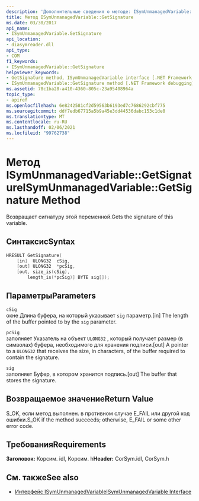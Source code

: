 ```yaml
---
description: 'Дополнительные сведения о методе: ISymUnmanagedVariable:: Signature'
title: Метод ISymUnmanagedVariable::GetSignature
ms.date: 03/30/2017
api_name:
- ISymUnmanagedVariable.GetSignature
api_location:
- diasymreader.dll
api_type:
- COM
f1_keywords:
- ISymUnmanagedVariable::GetSignature
helpviewer_keywords:
- GetSignature method, ISymUnmanagedVariable interface [.NET Framework debugging]
- ISymUnmanagedVariable::GetSignature method [.NET Framework debugging]
ms.assetid: 78c1ba28-a410-4360-805c-23a95408964a
topic_type:
- apiref
ms.openlocfilehash: 6e8242581cf2d59563b6193ed7c7686292cbf775
ms.sourcegitcommit: ddf7edb67715a5b9a45e3dd44536dabc153c1de0
ms.translationtype: MT
ms.contentlocale: ru-RU
ms.lasthandoff: 02/06/2021
ms.locfileid: "99762738"
---
```

# <a name="isymunmanagedvariablegetsignature-method"></a><span data-ttu-id="dd635-103">Метод ISymUnmanagedVariable::GetSignature</span><span class="sxs-lookup"><span data-stu-id="dd635-103">ISymUnmanagedVariable::GetSignature Method</span></span>

<span data-ttu-id="dd635-104">Возвращает сигнатуру этой переменной.</span><span class="sxs-lookup"><span data-stu-id="dd635-104">Gets the signature of this variable.</span></span>  
  
## <a name="syntax"></a><span data-ttu-id="dd635-105">Синтаксис</span><span class="sxs-lookup"><span data-stu-id="dd635-105">Syntax</span></span>  
  
```cpp  
HRESULT GetSignature(  
    [in]  ULONG32  cSig,  
    [out] ULONG32  *pcSig,  
    [out, size_is(cSig),  
        length_is(*pcSig)] BYTE sig[]);  
```  
  
## <a name="parameters"></a><span data-ttu-id="dd635-106">Параметры</span><span class="sxs-lookup"><span data-stu-id="dd635-106">Parameters</span></span>  

 `cSig`  
 <span data-ttu-id="dd635-107">окне Длина буфера, на который указывает `sig` параметр.</span><span class="sxs-lookup"><span data-stu-id="dd635-107">[in] The length of the buffer pointed to by the `sig` parameter.</span></span>  
  
 `pcSig`  
 <span data-ttu-id="dd635-108">заполняет Указатель на объект `ULONG32` , который получает размер (в символах) буфера, необходимого для хранения подписи.</span><span class="sxs-lookup"><span data-stu-id="dd635-108">[out] A pointer to a `ULONG32` that receives the size, in characters, of the buffer required to contain the signature.</span></span>  
  
 `sig`  
 <span data-ttu-id="dd635-109">заполняет Буфер, в котором хранится подпись.</span><span class="sxs-lookup"><span data-stu-id="dd635-109">[out] The buffer that stores the signature.</span></span>  
  
## <a name="return-value"></a><span data-ttu-id="dd635-110">Возвращаемое значение</span><span class="sxs-lookup"><span data-stu-id="dd635-110">Return Value</span></span>  

 <span data-ttu-id="dd635-111">S_OK, если метод выполнен. в противном случае E_FAIL или другой код ошибки.</span><span class="sxs-lookup"><span data-stu-id="dd635-111">S_OK if the method succeeds; otherwise, E_FAIL or some other error code.</span></span>  
  
## <a name="requirements"></a><span data-ttu-id="dd635-112">Требования</span><span class="sxs-lookup"><span data-stu-id="dd635-112">Requirements</span></span>  

 <span data-ttu-id="dd635-113">**Заголовок:** Корсим. idl, Корсим. h</span><span class="sxs-lookup"><span data-stu-id="dd635-113">**Header:** CorSym.idl, CorSym.h</span></span>  
  
## <a name="see-also"></a><span data-ttu-id="dd635-114">См. также</span><span class="sxs-lookup"><span data-stu-id="dd635-114">See also</span></span>

- [<span data-ttu-id="dd635-115">Интерфейс ISymUnmanagedVariable</span><span class="sxs-lookup"><span data-stu-id="dd635-115">ISymUnmanagedVariable Interface</span></span>](isymunmanagedvariable-interface.md)
